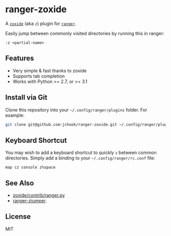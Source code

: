 # ranger-zoxide

A [`zoxide`](https://github.com/ajeetdsouza/zoxide) (aka `z`) plugin for
[`ranger`](https://github.com/ranger/ranger).

Easily jump between commonly visited directories by running this in ranger:

```
:z <partial-name>
```

## Features

- Very simple &amp; fast thanks to zoxide
- Supports tab completion
- Works with Python >= 2.7, or >= 3.1

## Install via Git

Clone this repository into your `~/.config/ranger/plugins` folder. For example:

```sh
git clone git@github.com:jchook/ranger-zoxide.git ~/.config/ranger/plugins/zoxide
```

## Keyboard Shortcut

You may wish to add a keyboard shortcut to quickly `z` between common
directories. Simply add a binding to your `~/.config/ranger/rc.conf` file:

```
map cz console z%space
```

## See Also

- [zoxide/contrib/ranger.py](https://github.com/ajeetdsouza/zoxide/blob/master/contrib/ranger.py)
- [ranger-zjumper](https://github.com/ask1234560/ranger-zjumper).

## License

MIT
